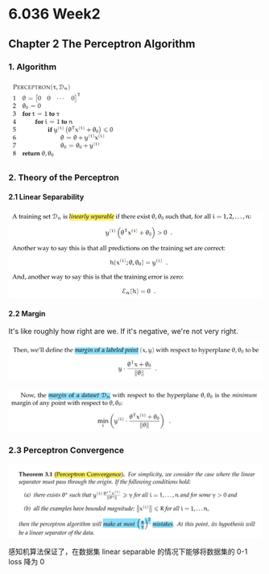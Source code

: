 # 6.036 Week2

## Chapter 2 The Perceptron Algorithm

### 1. Algorithm

![algorithm](./Images/perceptron_1.png)

### 2. Theory of the Perceptron

#### 2.1 Linear Separability

![linear separability](./Images/perceptron_2.png)

#### 2.2 Margin

It's like roughly how right are we. If it's negative, we're not very right.

![Margin of a point](./Images/perceptron_3.png)

![Margin of a data set](./Images/perceptron_4.png)

### 2.3 Perceptron Convergence

![Perceptron Convergence](./Images/perceptron_5.png)

感知机算法保证了，在数据集 linear separable 的情况下能够将数据集的 0-1 loss 降为 0
